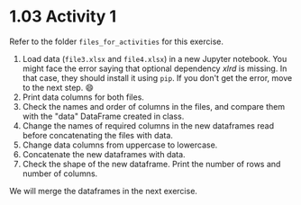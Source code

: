 # 1.03 Activity 1

Refer to the folder `files_for_activities` for this exercise.

1. Load data (`file3.xlsx` and `file4.xlsx`) in a new Jupyter notebook. You might face the error saying that optional dependency _xlrd_ is missing. In that case, they should install it using `pip`. If you don't get the error, move to the next step. :smile:
2. Print data columns for both files.
3. Check the names and order of columns in the files, and compare them with the "data" DataFrame created in class.
4. Change the names of required columns in the new dataframes read before concatenating the files with data.
5. Change data columns from uppercase to lowercase.
6. Concatenate the new dataframes with data.
7. Check the shape of the new dataframe. Print the number of rows and number of columns.

We will merge the dataframes in the next exercise.
